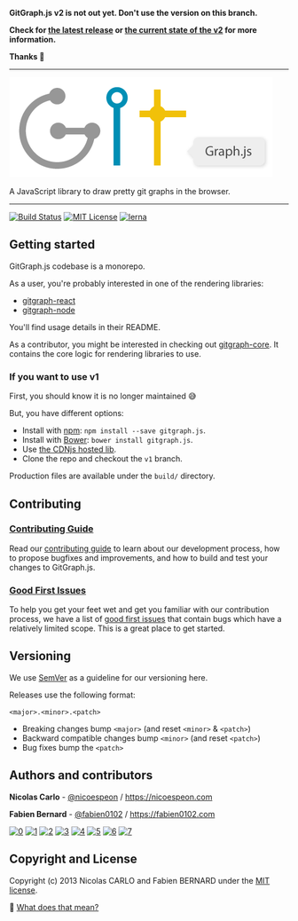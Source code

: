 **GitGraph.js v2 is not out yet. Don't use the version on this branch.**

**Check for [the latest release][latest-release] or [the current state of the v2](https://github.com/nicoespeon/gitgraph.js/issues/187) for more information.**

**Thanks 🙏**

---

![GitGraph.js](/assets/logo/gitgraph-logo.png)

A JavaScript library to draw pretty git graphs in the browser.

---

[![Build Status](https://travis-ci.org/nicoespeon/gitgraph.js.svg?branch=master)](https://travis-ci.org/nicoespeon/gitgraph.js)
[![MIT License](https://img.shields.io/badge/License-MIT-yellow.svg)][license]
[![lerna](https://img.shields.io/badge/maintained%20with-lerna-cc00ff.svg)](https://lernajs.io/)

## Getting started

GitGraph.js codebase is a monorepo.

As a user, you're probably interested in one of the rendering libraries:

- [gitgraph-react][gitgraph-react]
- [gitgraph-node][gitgraph-node]

You'll find usage details in their README.

As a contributor, you might be interested in checking out [gitgraph-core][gitgraph-core]. It contains the core logic for rendering libraries to use.

### If you want to use v1

First, you should know it is no longer maintained 😅

But, you have different options:

- Install with [npm](https://www.npmjs.com): `npm install --save gitgraph.js`.
- Install with [Bower](http://bower.io/): `bower install gitgraph.js`.
- Use [the CDNjs hosted lib](https://cdnjs.com/libraries/gitgraph.js).
- Clone the repo and checkout the `v1` branch.

Production files are available under the `build/` directory.

## Contributing

### [Contributing Guide][contributing]

Read our [contributing guide][contributing] to learn about our development process, how to propose bugfixes and improvements, and how to build and test your changes to GitGraph.js.

### [Good First Issues][good-first-issues]

To help you get your feet wet and get you familiar with our contribution process, we have a list of [good first issues][good-first-issues] that contain bugs which have a relatively limited scope. This is a great place to get started.

## Versioning

We use [SemVer][semver] as a guideline for our versioning here.

Releases use the following format:

```
<major>.<minor>.<patch>
```

- Breaking changes bump `<major>` (and reset `<minor>` & `<patch>`)
- Backward compatible changes bump `<minor>` (and reset `<patch>`)
- Bug fixes bump the `<patch>`

## Authors and contributors

**Nicolas Carlo** - [@nicoespeon](https://twitter.com/nicoespeon) / <https://nicoespeon.com>

**Fabien Bernard** - [@fabien0102](https://twitter.com/fabien0102) / <https://fabien0102.com>

[![0](https://sourcerer.io/fame/nicoespeon/nicoespeon/gitgraph.js/images/0)](https://sourcerer.io/fame/nicoespeon/nicoespeon/gitgraph.js/links/0)
[![1](https://sourcerer.io/fame/nicoespeon/nicoespeon/gitgraph.js/images/1)](https://sourcerer.io/fame/nicoespeon/nicoespeon/gitgraph.js/links/1)
[![2](https://sourcerer.io/fame/nicoespeon/nicoespeon/gitgraph.js/images/2)](https://sourcerer.io/fame/nicoespeon/nicoespeon/gitgraph.js/links/2)
[![3](https://sourcerer.io/fame/nicoespeon/nicoespeon/gitgraph.js/images/3)](https://sourcerer.io/fame/nicoespeon/nicoespeon/gitgraph.js/links/3)
[![4](https://sourcerer.io/fame/nicoespeon/nicoespeon/gitgraph.js/images/4)](https://sourcerer.io/fame/nicoespeon/nicoespeon/gitgraph.js/links/4)
[![5](https://sourcerer.io/fame/nicoespeon/nicoespeon/gitgraph.js/images/5)](https://sourcerer.io/fame/nicoespeon/nicoespeon/gitgraph.js/links/5)
[![6](https://sourcerer.io/fame/nicoespeon/nicoespeon/gitgraph.js/images/6)](https://sourcerer.io/fame/nicoespeon/nicoespeon/gitgraph.js/links/6)
[![7](https://sourcerer.io/fame/nicoespeon/nicoespeon/gitgraph.js/images/7)](https://sourcerer.io/fame/nicoespeon/nicoespeon/gitgraph.js/links/7)

## Copyright and License

Copyright (c) 2013 Nicolas CARLO and Fabien BERNARD under the [MIT license][license].

💁‍ [What does that mean?](http://choosealicense.com/licenses/mit/)

[contributing]: CONTRIBUTING.md
[license]: LICENSE.md
[latest-release]: https://github.com/nicoespeon/gitgraph.js/releases/latest
[new-issue]: https://github.com/nicoespeon/gitgraph.js/issues
[good-first-issues]: https://github.com/nicoespeon/gitgraph.js/issues?q=is%3Aissue+is%3Aopen+label%3A%22%3Awave%3A+Good+first+issue%22
[gitgraph-core]: https://github.com/nicoespeon/gitgraph.js/tree/master/packages/gitgraph-core
[gitgraph-react]: https://github.com/nicoespeon/gitgraph.js/tree/master/packages/gitgraph-react
[gitgraph-node]: https://github.com/nicoespeon/gitgraph.js/tree/master/packages/gitgraph-node
[semver]: http://semver.org/
